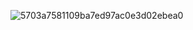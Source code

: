 

![5703a7581109ba7ed97ac0e3d02ebea0](https://github.com/user-attachments/assets/86a4f882-052a-4bae-a48d-0e3e1000d2e2)
